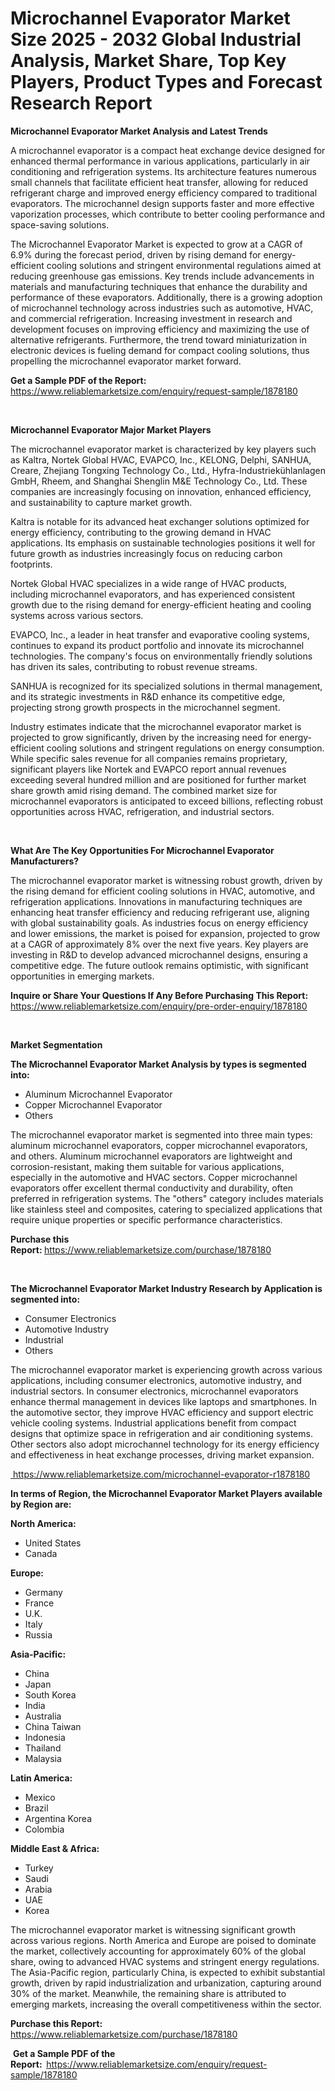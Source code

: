 <p><h1>Microchannel Evaporator Market Size 2025 - 2032 Global Industrial Analysis, Market Share, Top Key Players, Product Types and Forecast Research Report</h1></p><p><strong>Microchannel Evaporator Market Analysis and Latest Trends</strong></p>
<p><p>A microchannel evaporator is a compact heat exchange device designed for enhanced thermal performance in various applications, particularly in air conditioning and refrigeration systems. Its architecture features numerous small channels that facilitate efficient heat transfer, allowing for reduced refrigerant charge and improved energy efficiency compared to traditional evaporators. The microchannel design supports faster and more effective vaporization processes, which contribute to better cooling performance and space-saving solutions.</p><p>The Microchannel Evaporator Market is expected to grow at a CAGR of 6.9% during the forecast period, driven by rising demand for energy-efficient cooling solutions and stringent environmental regulations aimed at reducing greenhouse gas emissions. Key trends include advancements in materials and manufacturing techniques that enhance the durability and performance of these evaporators. Additionally, there is a growing adoption of microchannel technology across industries such as automotive, HVAC, and commercial refrigeration. Increasing investment in research and development focuses on improving efficiency and maximizing the use of alternative refrigerants. Furthermore, the trend toward miniaturization in electronic devices is fueling demand for compact cooling solutions, thus propelling the microchannel evaporator market forward.</p></p>
<p><strong>Get a Sample PDF of the Report:&nbsp;</strong> <a href="https://www.reliablemarketsize.com/enquiry/request-sample/1878180?utm_campaign=3181&utm_medium=2&utm_source=Github&utm_content=ia&utm_term=16042025&utm_id=microchannel-evaporator">https://www.reliablemarketsize.com/enquiry/request-sample/1878180</a></p>
<p>&nbsp;</p>
<p><strong>Microchannel Evaporator Major Market Players</strong></p>
<p><p>The microchannel evaporator market is characterized by key players such as Kaltra, Nortek Global HVAC, EVAPCO, Inc., KELONG, Delphi, SANHUA, Creare, Zhejiang Tongxing Technology Co., Ltd., Hyfra-Industriekühlanlagen GmbH, Rheem, and Shanghai Shenglin M&E Technology Co., Ltd. These companies are increasingly focusing on innovation, enhanced efficiency, and sustainability to capture market growth.</p><p>Kaltra is notable for its advanced heat exchanger solutions optimized for energy efficiency, contributing to the growing demand in HVAC applications. Its emphasis on sustainable technologies positions it well for future growth as industries increasingly focus on reducing carbon footprints.</p><p>Nortek Global HVAC specializes in a wide range of HVAC products, including microchannel evaporators, and has experienced consistent growth due to the rising demand for energy-efficient heating and cooling systems across various sectors.</p><p>EVAPCO, Inc., a leader in heat transfer and evaporative cooling systems, continues to expand its product portfolio and innovate its microchannel technologies. The company's focus on environmentally friendly solutions has driven its sales, contributing to robust revenue streams.</p><p>SANHUA is recognized for its specialized solutions in thermal management, and its strategic investments in R&D enhance its competitive edge, projecting strong growth prospects in the microchannel segment.</p><p>Industry estimates indicate that the microchannel evaporator market is projected to grow significantly, driven by the increasing need for energy-efficient cooling solutions and stringent regulations on energy consumption. While specific sales revenue for all companies remains proprietary, significant players like Nortek and EVAPCO report annual revenues exceeding several hundred million and are positioned for further market share growth amid rising demand. The combined market size for microchannel evaporators is anticipated to exceed billions, reflecting robust opportunities across HVAC, refrigeration, and industrial sectors.</p></p>
<p>&nbsp;</p>
<p><strong>What Are The Key Opportunities For Microchannel Evaporator Manufacturers?</strong></p>
<p><p>The microchannel evaporator market is witnessing robust growth, driven by the rising demand for efficient cooling solutions in HVAC, automotive, and refrigeration applications. Innovations in manufacturing techniques are enhancing heat transfer efficiency and reducing refrigerant use, aligning with global sustainability goals. As industries focus on energy efficiency and lower emissions, the market is poised for expansion, projected to grow at a CAGR of approximately 8% over the next five years. Key players are investing in R&D to develop advanced microchannel designs, ensuring a competitive edge. The future outlook remains optimistic, with significant opportunities in emerging markets.</p></p>
<p><strong>Inquire or Share Your Questions If Any Before Purchasing This Report:</strong> <a href="https://www.reliablemarketsize.com/enquiry/pre-order-enquiry/1878180?utm_campaign=3181&utm_medium=2&utm_source=Github&utm_content=ia&utm_term=16042025&utm_id=microchannel-evaporator">https://www.reliablemarketsize.com/enquiry/pre-order-enquiry/1878180</a></p>
<p>&nbsp;</p>
<p><strong>Market Segmentation</strong></p>
<p><strong>The Microchannel Evaporator Market Analysis by types is segmented into:</strong></p>
<p><ul><li>Aluminum Microchannel Evaporator</li><li>Copper Microchannel Evaporator</li><li>Others</li></ul></p>
<p><p>The microchannel evaporator market is segmented into three main types: aluminum microchannel evaporators, copper microchannel evaporators, and others. Aluminum microchannel evaporators are lightweight and corrosion-resistant, making them suitable for various applications, especially in the automotive and HVAC sectors. Copper microchannel evaporators offer excellent thermal conductivity and durability, often preferred in refrigeration systems. The "others" category includes materials like stainless steel and composites, catering to specialized applications that require unique properties or specific performance characteristics.</p></p>
<p><strong>Purchase this Report:&nbsp;</strong><a href="https://www.reliablemarketsize.com/purchase/1878180?utm_campaign=3181&utm_medium=2&utm_source=Github&utm_content=ia&utm_term=16042025&utm_id=microchannel-evaporator">https://www.reliablemarketsize.com/purchase/1878180</a></p>
<p>&nbsp;</p>
<p><strong>The Microchannel Evaporator Market Industry Research by Application is segmented into:</strong></p>
<p><ul><li>Consumer Electronics</li><li>Automotive Industry</li><li>Industrial</li><li>Others</li></ul></p>
<p><p>The microchannel evaporator market is experiencing growth across various applications, including consumer electronics, automotive industry, and industrial sectors. In consumer electronics, microchannel evaporators enhance thermal management in devices like laptops and smartphones. In the automotive sector, they improve HVAC efficiency and support electric vehicle cooling systems. Industrial applications benefit from compact designs that optimize space in refrigeration and air conditioning systems. Other sectors also adopt microchannel technology for its energy efficiency and effectiveness in heat exchange processes, driving market expansion.</p></p>
<p><a href="https://www.reliablemarketsize.com/microchannel-evaporator-r1878180?utm_campaign=3181&utm_medium=2&utm_source=Github&utm_content=ia&utm_term=16042025&utm_id=microchannel-evaporator">&nbsp;https://www.reliablemarketsize.com/microchannel-evaporator-r1878180</a></p>
<p><strong>In terms of Region, the Microchannel Evaporator Market Players available by Region are:</strong></p>
<p>
    <p> <strong> North America: </strong>
        <ul>
            <li>United States</li>
            <li>Canada</li>
        </ul>
        </p> 
    <p> <strong> Europe: </strong>
        <ul>
            <li>Germany</li>
            <li>France</li>
            <li>U.K.</li>
            <li>Italy</li>
            <li>Russia</li>
        </ul>
        </p> 
    <p> <strong> Asia-Pacific: </strong>
        <ul>
            <li>China</li>
            <li>Japan</li>
            <li>South Korea</li>
            <li>India</li>
            <li>Australia</li>
            <li>China Taiwan</li>
            <li>Indonesia</li>
            <li>Thailand</li>
            <li>Malaysia</li>
        </ul>
        </p> 
    <p> <strong> Latin America: </strong>
        <ul>
            <li>Mexico</li>
            <li>Brazil</li>
            <li>Argentina Korea</li>
            <li>Colombia</li>
        </ul>
        </p> 
    <p> <strong> Middle East & Africa: </strong>
        <ul>
            <li>Turkey</li>
            <li>Saudi</li>
            <li>Arabia</li>
            <li>UAE</li>
            <li>Korea</li>
        </ul>
    </p>
    </p>
<p><p>The microchannel evaporator market is witnessing significant growth across various regions. North America and Europe are poised to dominate the market, collectively accounting for approximately 60% of the global share, owing to advanced HVAC systems and stringent energy regulations. The Asia-Pacific region, particularly China, is expected to exhibit substantial growth, driven by rapid industrialization and urbanization, capturing around 30% of the market. Meanwhile, the remaining share is attributed to emerging markets, increasing the overall competitiveness within the sector.</p></p>
<p><strong>Purchase this Report: </strong><a href="https://www.reliablemarketsize.com/purchase/1878180?utm_campaign=3181&utm_medium=2&utm_source=Github&utm_content=ia&utm_term=16042025&utm_id=microchannel-evaporator">https://www.reliablemarketsize.com/purchase/1878180</a></p>
<p>&nbsp;<strong>Get a Sample PDF of the Report:&nbsp;&nbsp;</strong><a href="https://www.reliablemarketsize.com/enquiry/request-sample/1878180?utm_campaign=3181&utm_medium=2&utm_source=Github&utm_content=ia&utm_term=16042025&utm_id=microchannel-evaporator">https://www.reliablemarketsize.com/enquiry/request-sample/1878180</a></p>
<p><strong></strong></p>
<p><p></p><p></p><p></p></p>